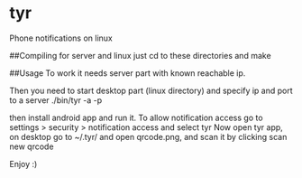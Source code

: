 # tyr
Phone notifications on linux

##Compiling
for server and linux just cd to these directories and make

##Usage
To work it needs server part with known reachable ip.

Then you need to start desktop part (linux directory) and specify ip and port to a server
./bin/tyr -a <ip> -p <port>

then install android app and run it.
To allow notification access go to settings > security > notification access and select tyr
Now open tyr app, on desktop go to ~/.tyr/ and open qrcode.png, and scan it by clicking scan new qrcode

Enjoy :)
